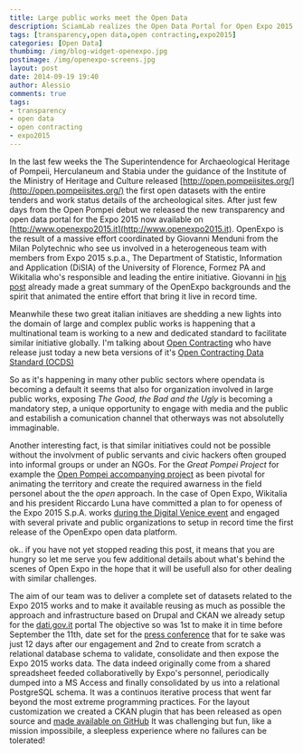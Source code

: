 ```yaml
---
title: Large public works meet the Open Data
description: SciamLab realizes the Open Data Portal for Open Expo 2015
tags: [transparency,open data,open contracting,expo2015]
categories: [Open Data]
thumbimg: /img/blog-widget-openexpo.jpg
postimage: /img/openexpo-screens.jpg
layout: post
date: 2014-09-19 19:40
author: Alessio
comments: true
tags:
- transparency
- open data
- open contracting
- expo2015
---
```

In the last few weeks the The Superintendence for Archaeological
Heritage of Pompeii, Herculaneum and Stabia under the guidance of
the Institute of the Ministry of Heritage and Culture released 
[http://open.pompeiisites.org/](http://open.pompeiisites.org/)
the first open datasets with the entire tenders and work status details
of the archeological sites.
After just few days from the Open Pompei debut we released the new
transparency and open data portal for the Expo 2015 now available 
on [http://www.openexpo2015.it](http://www.openexpo2015.it). OpenExpo
is the result of a massive effort coordinated by Giovanni Menduni from
the Milan Polytechnic who see us involved in a heterogeneous team with
members from Expo 2015 s.p.a., The Department of Statistic, Information
and Application (DiSIA) of the University of Florence, Formez PA and
Wikitalia who's responsible and leading the entire initiative.
Giovanni in [his post](http://www.chefuturo.it/2014/09/il-primo-selfie-bob-dylan-e-il-senso-di-openexpo-per-unitalia-migliore/)
already made a great summary of the OpenExpo backgrounds and the
spirit that animated the entire effort that bring it live in record time.

Meanwhile these two great italian initiaves are shedding a new lights
into the domain of large and complex public works is happening that a
multinational team is working to a new and dedicated standard to
facilitate similar initiative globally. 
I'm talking about [Open Contracting](http://www.open-contracting.org/)
who have release just today a new beta versions of it's
[Open Contracting Data Standard (OCDS)](http://ocds.open-contracting.org/standard/r/0__3__3/)

So as it's happening in many other public sectors where opendata is becoming a default
it seems that also for organization involved in large public works, exposing
*The Good, the Bad and the Ugly* is becoming a mandatory step, a unique opportunity
to engage with media and the public and estabilish a comunication channel
that otherways was not absolutelly immaginable.

Another interesting fact, is that similar initiatives could not be possible
without the involvment of public servants and civic hackers often grouped
into informal groups or under an NGOs. 
For the *Great Pompei Project* for example the
[Open Pompei accompanying project](http://www.openpompei.it)
as been pivotal for animating the territory and 
create the required awarness in the field personel about the the *open* approach. 
In the case of Open Expo, Wikitalia and his president Riccardo Luna
have committed a plan to for openess of the Expo 2015 S.p.A. works 
[during the Digital Venice event](http://luna.blogautore.repubblica.it/2014/07/09/open-expo-cose-cosa-comporta-e-perche-e-finalmente-ripartita-la-trasparenza-di-expo-2015/)
and engaged with several private and public organizations to setup
in record time the first release of the OpenExpo open data platform.

ok.. if you have not yet stopped reading this post, it means
that you are hungry so let me serve you few additional
details about what's behind the scenes of Open Expo in the hope
that it will be usefull also for other dealing with similar challenges.

The aim of our team was to deliver a complete set of datasets
related to the Expo 2015 works and to make it available reusing as much as possible
the approach and infrastructure based on Drupal and CKAN
we already setup for the [dati.gov.it](http://www.dati.gov.it) portal
The objective so was 1st to make it in time before September the 11th, date set for the
[press conference](http://www.expo2015.org/it/eventi/tutti-gli-eventi/la-conferenza-stampa-di-presentazione-openexpo)
that for te sake was just 12 days after our engagement and 2nd to create from scratch
a relational database schema to validate, consolidate and then expose the Expo 2015 works data.
The data indeed originally come from a shared spreadsheet feeded collaborativelly
by Expo's personnel, periodically dumped into a MS Access and finally consolidated by us
into a relational PostgreSQL schema. It was a continuos iterative process that went far beyond the most extreme programming practices. For the layout customization we created a CKAN plugin that has been released as open source and [made available on GitHub](https://github.com/sciamlab/ckanext-expo2015)
It was challenging but fun, like a mission impossibile, a sleepless experience where no failures can be tolerated!
